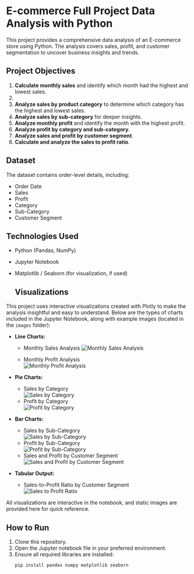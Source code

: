 # E-commerce Full Project Data Analysis with Python

This project provides a comprehensive data analysis of an E-commerce store using Python. The analysis covers sales, profit, and customer segmentation to uncover business insights and trends.

## Project Objectives

1. **Calculate monthly sales** and identify which month had the highest and lowest sales.
2. 
3. **Analyze sales by product category** to determine which category has the highest and lowest sales.
4. **Analyze sales by sub-category** for deeper insights.
5. **Analyze monthly profit** and identify the month with the highest profit.
6. **Analyze profit by category and sub-category**.
7. **Analyze sales and profit by customer segment**.
8. **Calculate and analyze the sales to profit ratio**.

## Dataset

The dataset contains order-level details, including:
- Order Date
- Sales
- Profit
- Category
- Sub-Category
- Customer Segment

## Technologies Used

- Python (Pandas, NumPy)
- Jupyter Notebook
- Matplotlib / Seaborn (for visualization, if used)


  ## Visualizations

This project uses interactive visualizations created with Plotly to make the analysis insightful and easy to understand. Below are the types of charts included in the Jupyter Notebook, along with example images (located in the `images` folder):

- **Line Charts:**  
  - Monthly Sales Analysis
  ![Monthly Sales Analysis](https://github.com/user-attachments/assets/d1e9c24e-1097-4c05-b8e5-b3e979e9a153)

    
  - Monthly Profit Analysis  
 ![Monthly Profit Analysis](https://github.com/user-attachments/assets/daf18dec-8ab0-4152-b3c7-2e4a7087d202)


- **Pie Charts:**  
  - Sales by Category  
    ![Sales by Category](images/sales_by_category.png)
  - Profit by Category  
    ![Profit by Category](images/profit_by_category.png)

- **Bar Charts:**  
  - Sales by Sub-Category  
    ![Sales by Sub-Category](images/sales_by_subcategory.png)
  - Profit by Sub-Category  
    ![Profit by Sub-Category](images/profit_by_subcategory.png)
  - Sales and Profit by Customer Segment  
    ![Sales and Profit by Customer Segment](images/sales_profit_by_segment.png)

- **Tabular Output:**  
  - Sales-to-Profit Ratio by Customer Segment  
    ![Sales to Profit Ratio](images/sales_to_profit_ratio.png)

All visualizations are interactive in the notebook, and static images are provided here for quick reference.


## How to Run

1. Clone this repository.
2. Open the Jupyter notebook file in your preferred environment.
3. Ensure all required libraries are installed:
   ```bash
   pip install pandas numpy matplotlib seaborn
   ```
